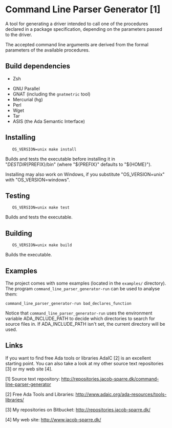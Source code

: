Command Line Parser Generator [1]
=================================

A tool for generating a driver intended to call one of the procedures declared
in a package specification, depending on the parameters passed to the driver.

The accepted command line arguments are derived from the formal parameters of
the available procedures.


Build dependencies
------------------

+ Zsh
* GNU Parallel
* GNAT (including the `gnatmetric` tool)
* Mercurial (hg)
* Perl
* Wget
* Tar
* ASIS (the Ada Semantic Interface)


Installing
----------

```
   OS_VERSION=unix make install
```

Builds and tests the executable before installing it in
"${DESTDIR}${PREFIX}/bin" (where "${PREFIX}" defaults to "${HOME}").

Installing may also work on Windows, if you substitute "OS_VERSION=unix" with
"OS_VERSION=windows".


Testing
-------

```
   OS_VERSION=unix make test
```

Builds and tests the executable.


Building
--------

```
   OS_VERSION=unix make build
```

Builds the executable.


Examples
--------

The project comes with some examples (located in the `examples/` directory).
The program `command_line_parser_generator-run` can be used to analyse them:

    command_line_parser_generator-run bad_declares_function

Notice that `command_line_parser_generator-run` uses the environment variable
ADA_INCLUDE_PATH to decide which directories to search for source files in.
If ADA_INCLUDE_PATH isn't set, the current directory will be used.


Links
-----

If you want to find free Ada tools or libraries AdaIC [2] is an excellent
starting point.  You can also take a look at my other source text
repositories [3] or my web site [4].

[1] Source text repository:
    http://repositories.jacob-sparre.dk/command-line-parser-generator

[2] Free Ada Tools and Libraries:
    http://www.adaic.org/ada-resources/tools-libraries/

[3] My repositories on Bitbucket:
    http://repositories.jacob-sparre.dk/

[4] My web site:
    http://www.jacob-sparre.dk/

